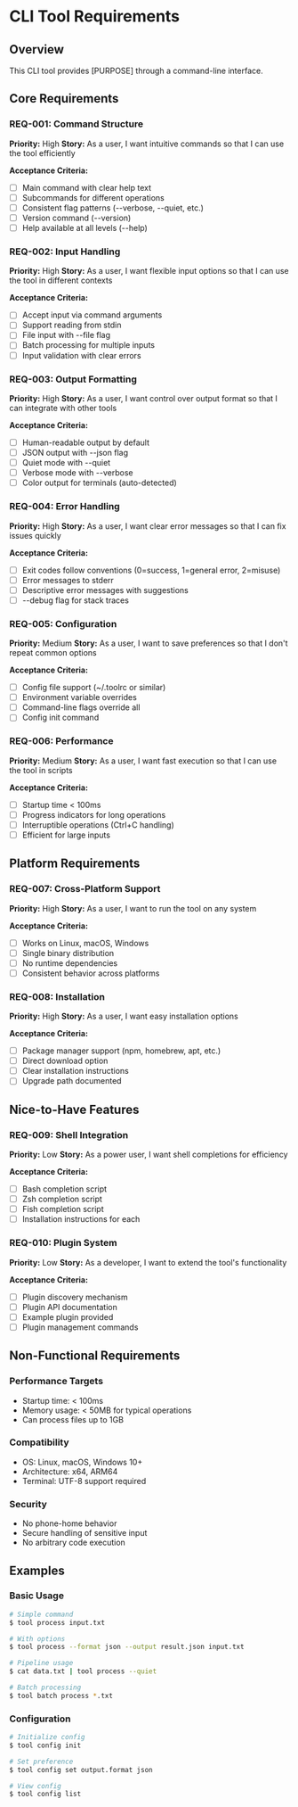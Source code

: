 # CLI Tool Requirements

## Overview
This CLI tool provides [PURPOSE] through a command-line interface.

## Core Requirements

### REQ-001: Command Structure
**Priority:** High
**Story:** As a user, I want intuitive commands so that I can use the tool efficiently

**Acceptance Criteria:**
- [ ] Main command with clear help text
- [ ] Subcommands for different operations
- [ ] Consistent flag patterns (--verbose, --quiet, etc.)
- [ ] Version command (--version)
- [ ] Help available at all levels (--help)

### REQ-002: Input Handling
**Priority:** High
**Story:** As a user, I want flexible input options so that I can use the tool in different contexts

**Acceptance Criteria:**
- [ ] Accept input via command arguments
- [ ] Support reading from stdin
- [ ] File input with --file flag
- [ ] Batch processing for multiple inputs
- [ ] Input validation with clear errors

### REQ-003: Output Formatting
**Priority:** High
**Story:** As a user, I want control over output format so that I can integrate with other tools

**Acceptance Criteria:**
- [ ] Human-readable output by default
- [ ] JSON output with --json flag
- [ ] Quiet mode with --quiet
- [ ] Verbose mode with --verbose
- [ ] Color output for terminals (auto-detected)

### REQ-004: Error Handling
**Priority:** High
**Story:** As a user, I want clear error messages so that I can fix issues quickly

**Acceptance Criteria:**
- [ ] Exit codes follow conventions (0=success, 1=general error, 2=misuse)
- [ ] Error messages to stderr
- [ ] Descriptive error messages with suggestions
- [ ] --debug flag for stack traces

### REQ-005: Configuration
**Priority:** Medium
**Story:** As a user, I want to save preferences so that I don't repeat common options

**Acceptance Criteria:**
- [ ] Config file support (~/.toolrc or similar)
- [ ] Environment variable overrides
- [ ] Command-line flags override all
- [ ] Config init command

### REQ-006: Performance
**Priority:** Medium
**Story:** As a user, I want fast execution so that I can use the tool in scripts

**Acceptance Criteria:**
- [ ] Startup time < 100ms
- [ ] Progress indicators for long operations
- [ ] Interruptible operations (Ctrl+C handling)
- [ ] Efficient for large inputs

## Platform Requirements

### REQ-007: Cross-Platform Support
**Priority:** High
**Story:** As a user, I want to run the tool on any system

**Acceptance Criteria:**
- [ ] Works on Linux, macOS, Windows
- [ ] Single binary distribution
- [ ] No runtime dependencies
- [ ] Consistent behavior across platforms

### REQ-008: Installation
**Priority:** High
**Story:** As a user, I want easy installation options

**Acceptance Criteria:**
- [ ] Package manager support (npm, homebrew, apt, etc.)
- [ ] Direct download option
- [ ] Clear installation instructions
- [ ] Upgrade path documented

## Nice-to-Have Features

### REQ-009: Shell Integration
**Priority:** Low
**Story:** As a power user, I want shell completions for efficiency

**Acceptance Criteria:**
- [ ] Bash completion script
- [ ] Zsh completion script
- [ ] Fish completion script
- [ ] Installation instructions for each

### REQ-010: Plugin System
**Priority:** Low
**Story:** As a developer, I want to extend the tool's functionality

**Acceptance Criteria:**
- [ ] Plugin discovery mechanism
- [ ] Plugin API documentation
- [ ] Example plugin provided
- [ ] Plugin management commands

## Non-Functional Requirements

### Performance Targets
- Startup time: < 100ms
- Memory usage: < 50MB for typical operations
- Can process files up to 1GB

### Compatibility
- OS: Linux, macOS, Windows 10+
- Architecture: x64, ARM64
- Terminal: UTF-8 support required

### Security
- No phone-home behavior
- Secure handling of sensitive input
- No arbitrary code execution

## Examples

### Basic Usage
```bash
# Simple command
$ tool process input.txt

# With options
$ tool process --format json --output result.json input.txt

# Pipeline usage
$ cat data.txt | tool process --quiet

# Batch processing
$ tool batch process *.txt
```

### Configuration
```bash
# Initialize config
$ tool config init

# Set preference
$ tool config set output.format json

# View config
$ tool config list
```